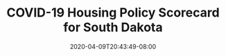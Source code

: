 ---
title: "COVID-19 Housing Policy Scorecard for South Dakota"
date: 2020-04-09T20:43:49-08:00
layout: single
type: covid-policy-rankings
state_abbrev: sd # use state abbreviation.
state_title: South Dakota
photoCredit:
hasSubnav: true
socialDescription: COVID-19 Housing Policy Scorecard for South Dakota
description: See how South Dakota ranks in our nationwide scorecard of housing policies in response to COVID-19.
url: /covid-policy-rankings/sd
aliases:
    - /covid-policy-rankings/sd
    - /covid-policy-rankings/south-dakota
    - /es/covid-policy-rankings/sd
    - /es/covid-policy-rankings/south-dakota
---